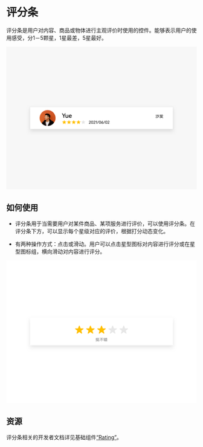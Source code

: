 # 评分条

评分条是用户对内容、商品或物体进行主观评价时使用的控件。能够表示用户的使用感受，分1－5颗星，1星最差，5星最好。


![撒的](figures/撒的.png)


## 如何使用

- 评分条用于当需要用户对某件商品、某项服务进行评价，可以使用评分条。在评分条下方，可以显示每个星级对应的评价，根据打分动态变化。

- 有两种操作方式：点击或滑动。用户可以点击星型图标对内容进行评分或在星型图标组，横向滑动对内容进行评分。

![1_zh-cn_image_0000001568412841.png](figures/1_zh-cn_image_0000001568412841.png)

## 资源

评分条相关的开发者文档详见基础组件[“Rating”](https://gitee.com/openharmony/docs/blob/master/zh-cn/application-dev/reference/arkui-ts/ts-basic-components-rating.md)。
